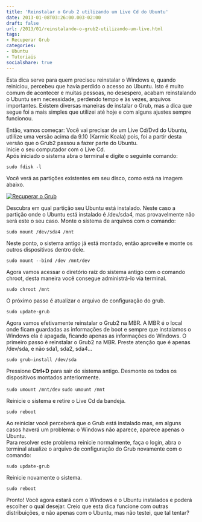 ```yaml
---
title: 'Reinstalar o Grub 2 utilizando um Live Cd do Ubuntu'
date: 2013-01-08T03:26:00.003-02:00
draft: false
url: /2013/01/reinstalando-o-grub2-utilizando-um-live.html
tags: 
- Recuperar Grub
categories:
- Ubuntu
- Tutoriais
socialshare: true
---
```


Esta dica serve para quem precisou reinstalar o Windows e, quando reiniciou, percebeu que havia perdido o acesso ao Ubuntu. Isto é muito comum de acontecer e muitas pessoas, no desespero, acabam reinstalando o Ubuntu sem necessidade, perdendo tempo e às vezes, arquivos importantes. Existem diversas maneiras de instalar o Grub, mas a dica que segue foi a mais simples que utilizei até hoje e com alguns ajustes sempre funcionou.  

<!--more--> 
  
Então, vamos começar: Você vai precisar de um Live Cd/Dvd do Ubuntu, utlilize uma versão acima da 9.10 (Karmic Koala) pois, foi a partir desta versão que o Grub2 passou a fazer parte do Ubuntu.  
Inicie o seu computador com o Live Cd.  
Após iniciado o sistema abra o terminal e digite o seguinte comando:

`sudo fdisk -l`

Você verá as partições existentes em seu disco, como está na imagem abaixo.  

[![Recuperar o Grub](https://1.bp.blogspot.com/-mT381UN6cLQ/UTidYFuPtGI/AAAAAAAAAQ8/t8-J1HdVbo0/s640/img01.png "Recuperar o Grub")](http://1.bp.blogspot.com/-mT381UN6cLQ/UTidYFuPtGI/AAAAAAAAAQ8/t8-J1HdVbo0/s1600/img01.png)
 
Descubra em qual partição seu Ubuntu está instalado. Neste caso a partição onde o Ubuntu está instalado é /dev/sda4, mas provavelmente não será este o seu caso. Monte o sistema de arquivos com o comando:

`sudo mount /dev/sda4 /mnt`

Neste ponto, o sistema antigo já está montado, então aproveite e monte os outros dispositivos dentro dele.

`sudo mount --bind /dev /mnt/dev`

Agora vamos acessar o diretório raíz do sistema antigo com o comando chroot, desta maneira você consegue administrá-lo via terminal.

`sudo chroot /mnt`

O próximo passo é atualizar o arquivo de configuração do grub.

`sudo update-grub`

Agora vamos efetivamente reinstalar o Grub2 na MBR. A MBR é o local onde ficam guardadas as informações de boot e sempre que instalamos o Windows ela é apagada, ficando apenas as informações do Windows.
O primeiro passo é reinstalar o Grub2 na MBR. Preste atenção que é apenas /dev/sda, e não sda1, sda2, sda4...

`sudo grub-install /dev/sda`

Pressione **Ctrl+D** para sair do sistema antigo.
Desmonte os todos os dispositivos montados anteriormente.

`sudo umount /mnt/dev`
`sudo umount /mnt`

Reinicie o sistema e retire o Live Cd da bandeja.

`sudo reboot`

Ao reiniciar você perceberá que o Grub está instalado mas, em alguns casos haverá um problema: o Windows não aparece, aparece apenas o Ubuntu.  
Para resolver este problema reinicie normalmente, faça o login, abra o terminal atualize o arquivo de configuração do Grub novamente com o comando:

`sudo update-grub`

Reinicie novamente o sistema.

`sudo reboot`
  
Pronto! Você agora estará com o Windows e o Ubuntu instalados e poderá escolher o qual desejar. Creio que esta dica funcione com outras distribuições, e não apenas com o Ubuntu, mas não testei, que tal tentar?

